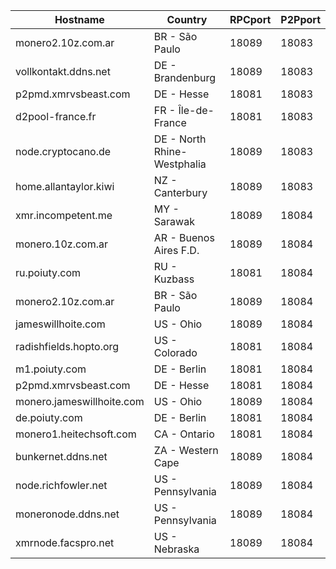 Hostname | Country | RPCport | P2Pport
--- | --- | --- | ---
monero2.10z.com.ar | BR - São Paulo | 18089 | 18083
vollkontakt.ddns.net | DE - Brandenburg | 18089 | 18083
p2pmd.xmrvsbeast.com | DE - Hesse | 18081 | 18083
d2pool-france.fr | FR - Île-de-France | 18081 | 18083
node.cryptocano.de | DE - North Rhine-Westphalia | 18089 | 18083
home.allantaylor.kiwi | NZ - Canterbury | 18089 | 18083
xmr.incompetent.me | MY - Sarawak | 18089 | 18084
monero.10z.com.ar | AR - Buenos Aires F.D. | 18089 | 18084
ru.poiuty.com | RU - Kuzbass | 18081 | 18084
monero2.10z.com.ar | BR - São Paulo | 18089 | 18084
jameswillhoite.com | US - Ohio | 18089 | 18084
radishfields.hopto.org | US - Colorado | 18081 | 18084
m1.poiuty.com | DE - Berlin | 18081 | 18084
p2pmd.xmrvsbeast.com | DE - Hesse | 18081 | 18084
monero.jameswillhoite.com | US - Ohio | 18089 | 18084
de.poiuty.com | DE - Berlin | 18081 | 18084
monero1.heitechsoft.com | CA - Ontario | 18081 | 18084
bunkernet.ddns.net | ZA - Western Cape | 18089 | 18084
node.richfowler.net | US - Pennsylvania | 18089 | 18084
moneronode.ddns.net | US - Pennsylvania | 18089 | 18084
xmrnode.facspro.net | US - Nebraska | 18089 | 18084
